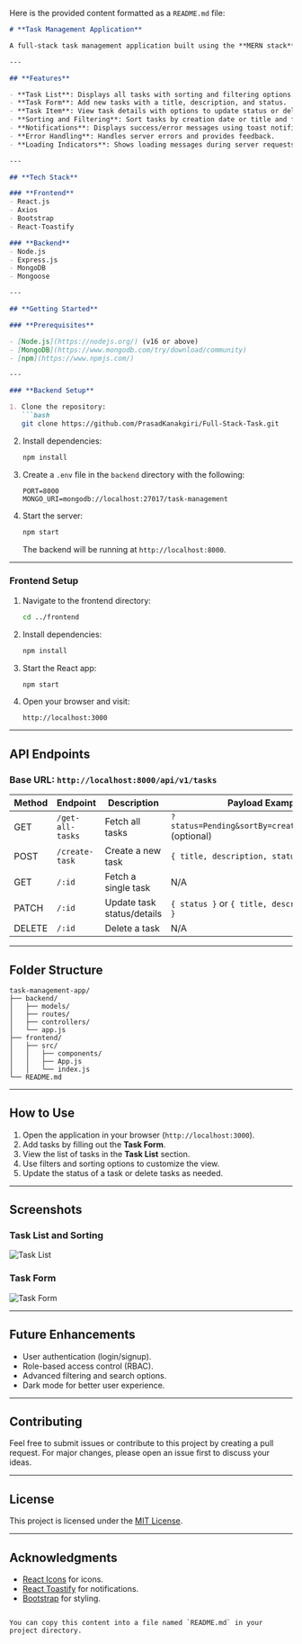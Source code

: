 Here is the provided content formatted as a `README.md` file:

```markdown
# **Task Management Application**

A full-stack task management application built using the **MERN stack** (MongoDB, Express, React, and Node.js). This application allows users to create, view, update, and delete tasks with filtering, sorting, and notifications.

---

## **Features**

- **Task List**: Displays all tasks with sorting and filtering options.
- **Task Form**: Add new tasks with a title, description, and status.
- **Task Item**: View task details with options to update status or delete the task.
- **Sorting and Filtering**: Sort tasks by creation date or title and filter by status.
- **Notifications**: Displays success/error messages using toast notifications.
- **Error Handling**: Handles server errors and provides feedback.
- **Loading Indicators**: Shows loading messages during server requests.

---

## **Tech Stack**

### **Frontend**
- React.js
- Axios
- Bootstrap
- React-Toastify

### **Backend**
- Node.js
- Express.js
- MongoDB
- Mongoose

---

## **Getting Started**

### **Prerequisites**

- [Node.js](https://nodejs.org/) (v16 or above)
- [MongoDB](https://www.mongodb.com/try/download/community)
- [npm](https://www.npmjs.com/)

---

### **Backend Setup**

1. Clone the repository:
   ```bash
   git clone https://github.com/PrasadKanakgiri/Full-Stack-Task.git
   ```

2. Install dependencies:
   ```bash
   npm install
   ```

3. Create a `.env` file in the `backend` directory with the following:
   ```plaintext
   PORT=8000
   MONGO_URI=mongodb://localhost:27017/task-management
   ```

4. Start the server:
   ```bash
   npm start
   ```
   The backend will be running at `http://localhost:8000`.

---

### **Frontend Setup**

1. Navigate to the frontend directory:
   ```bash
   cd ../frontend
   ```

2. Install dependencies:
   ```bash
   npm install
   ```

3. Start the React app:
   ```bash
   npm start
   ```

4. Open your browser and visit:
   ```
   http://localhost:3000
   ```

---

## **API Endpoints**

### **Base URL**: `http://localhost:8000/api/v1/tasks`

| Method | Endpoint                  | Description                | Payload Example                                             |
|--------|---------------------------|----------------------------|-------------------------------------------------------------|
| GET    | `/get-all-tasks`          | Fetch all tasks            | `?status=Pending&sortBy=createdAt&order=asc` (optional)     |
| POST   | `/create-task`            | Create a new task          | `{ title, description, status }`                           |
| GET    | `/:id`                    | Fetch a single task        | N/A                                                         |
| PATCH  | `/:id`                    | Update task status/details | `{ status }` or `{ title, description, status }`           |
| DELETE | `/:id`                    | Delete a task              | N/A                                                         |

---

## **Folder Structure**

```plaintext
task-management-app/
├── backend/
│   ├── models/
│   ├── routes/
│   ├── controllers/
│   └── app.js
├── frontend/
│   ├── src/
│   │   ├── components/
│   │   ├── App.js
│   │   └── index.js
└── README.md
```

---

## **How to Use**

1. Open the application in your browser (`http://localhost:3000`).
2. Add tasks by filling out the **Task Form**.
3. View the list of tasks in the **Task List** section.
4. Use filters and sorting options to customize the view.
5. Update the status of a task or delete tasks as needed.

---

## **Screenshots**

### **Task List and Sorting**
![Task List](https://via.placeholder.com/600x400)

### **Task Form**
![Task Form](https://via.placeholder.com/600x400)

---

## **Future Enhancements**

- User authentication (login/signup).
- Role-based access control (RBAC).
- Advanced filtering and search options.
- Dark mode for better user experience.

---

## **Contributing**

Feel free to submit issues or contribute to this project by creating a pull request. For major changes, please open an issue first to discuss your ideas.

---

## **License**

This project is licensed under the [MIT License](https://opensource.org/licenses/MIT).

---

## **Acknowledgments**

- [React Icons](https://react-icons.github.io/react-icons/) for icons.
- [React Toastify](https://fkhadra.github.io/react-toastify/) for notifications.
- [Bootstrap](https://getbootstrap.com/) for styling.
```

You can copy this content into a file named `README.md` in your project directory.
